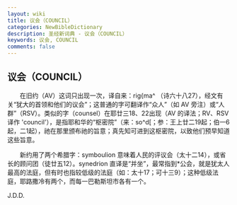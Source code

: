 ```yaml
---
layout: wiki
title: 议会（COUNCIL）
categories: NewBibleDictionary
description: 圣经新词典 - 议会（COUNCIL）
keywords: 议会, COUNCIL
comments: false
---
```


## 议会（COUNCIL）

　　在旧约（AV）这词只出现一次，译自来：rig{ma^ （诗六十八27），经文有关“犹大的首领和他们的议会”；这普通的字可翻译作“众人”（如 AV 旁注）或“人群”（RSV）。类似的字（counsel）在耶廿三18、22出现（AV 的译法；RV、RSV 译作 'council'），是指耶和华的“枢密院”（来：so^d[；参：王上廿二19起；伯一6起，二1起），祂在那里颁布祂的旨意；真先知可进到这枢密院，以致他们预早知道这些旨意。

　　新约用了两个希腊字：symboulion 意味着人民的评议会（太十二14），或省长的顾问团（徒廿五12）。synedrion 直译是“并坐”，最常指到*公会，就是犹太人最高的法庭，但有时也指较低级的法庭（如：太十17；可十三9）；这种低级法庭，耶路撒冷有两个，而每一巴勒斯坦市各有一个。

J.D.D.






